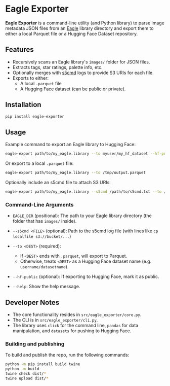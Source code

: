 # Eagle Exporter

**Eagle Exporter** is a command-line utility (and Python library) to parse image metadata JSON files from an [Eagle](https://en.eagle.cool/) library directory and export them to either a local Parquet file or a Hugging Face Dataset repository.

## Features

- Recursively scans an Eagle library's `images/` folder for JSON files.
- Extracts tags, star ratings, palette info, etc.
- Optionally merges with [s5cmd](https://github.com/peak/s5cmd) logs to provide S3 URIs for each file.
- Exports to either:
  - A local `.parquet` file  
  - A Hugging Face dataset (can be public or private).

## Installation


   ```bash
pip install eagle-exporter
   ```


## Usage

Example command to export an Eagle library to Hugging Face:

   ```bash
eagle-export path/to/my_eagle.library --to myuser/my_hf_dataset --hf-public
   ```

Or export to a local `.parquet` file:

```bash
eagle-export path/to/my_eagle.library --to /tmp/output.parquet
```

Optionally include an s5cmd file to attach S3 URIs:

```bash
eagle-export path/to/my_eagle.library --s5cmd /path/to/s5cmd.txt --to /tmp/output.parquet
```

### Command-Line Arguments

- `EAGLE_DIR` (positional): The path to your Eagle library directory (the folder that has `images/` inside).

- `--s5cmd <FILE>` (optional): Path to the s5cmd log file (with lines like `cp localfile s3://bucket/...`)

- `--to <DEST>` (required):
  - If `<DEST>` ends with `.parquet`, will export to Parquet.
  - Otherwise, treats `<DEST>` as a Hugging Face dataset name (e.g. `username/datasetname`).
  
- `--hf-public` (optional): If exporting to Hugging Face, mark it as public.

- `--help`: Show the help message.

## Developer Notes

- The core functionality resides in `src/eagle_exporter/core.py`.
- The CLI is in `src/eagle_exporter/cli.py`.
- The library uses `click` for the command line, `pandas` for data manipulation, and `datasets` for pushing to Hugging Face.

### Building and publishing

To build and publish the repo, run the following commands:

```bash
python -m pip install build twine
python -m build
twine check dist/*
twine upload dist/*
```